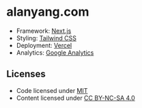 # alanyang.com

- Framework: [Next.js](https://nextjs.org)
- Styling: [Tailwind CSS](https://tailwindcss.com)
- Deployment: [Vercel](https://vercel.com)
- Analytics: [Google Analytics](https://developers.google.com/analytics)

## Licenses

- Code licensed under [MIT](https://github.com/alany411/alanyang.com/blob/main/LICENSE)
- Content licensed under [CC BY-NC-SA 4.0](https://creativecommons.org/licenses/by-nc-sa/4.0/)
